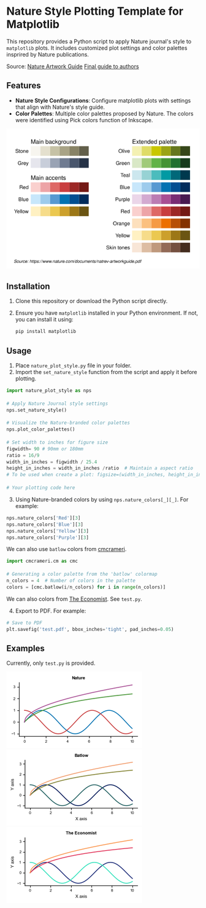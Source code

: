 
# Nature Style Plotting Template for Matplotlib

This repository provides a Python script to apply Nature journal's style to `matplotlib` plots. It includes customized plot settings and color palettes insprired by Nature publications.

Source: [Nature Artwork Guide](https://www.nature.com/documents/natrev-artworkguide.pdf) [Final guide to authors](https://www.nature.com/documents/Final_guide_to_authors.pdf)

## Features

- **Nature Style Configurations**: Configure matplotlib plots with settings that align with Nature's style guide.
- **Color Palettes**: Multiple color palettes proposed by Nature. The colors were identified using Pick colors function of Inkscape.

![Nature-branded colour palette](ncp.svg)

## Installation

1. Clone this repository or download the Python script directly.
2. Ensure you have `matplotlib` installed in your Python environment. If not, you can install it using:

   ```bash
   pip install matplotlib
   ```

## Usage

1. Place `nature_plot_style.py` file in your folder.
2. Import the `set_nature_style` function from the script and apply it before plotting.

```python
import nature_plot_style as nps  

# Apply Nature Journal style settings
nps.set_nature_style()

# Visualize the Nature-branded color palettes
nps.plot_color_palettes()

# Set width to inches for figure size
figwidth= 90 # 90mm or 180mm
ratio = 16/9
width_in_inches = figwidth / 25.4
height_in_inches = width_in_inches /ratio  # Maintain a aspect ratio
# To be used when create a plot: figsize=(width_in_inches, height_in_inches)

# Your plotting code here
```

3. Using Nature-branded colors by using `nps.nature_colors[_][_]`. For example:

```python
nps.nature_colors['Red'][3]
nps.nature_colors['Blue'][3]
nps.nature_colors['Yellow'][3]
nps.nature_colors['Purple'][3]
```

We can also use `batlow` colors from [cmcrameri](https://pypi.org/project/cmcrameri/).

```python
import cmcrameri.cm as cmc

# Generating a color palette from the 'batlow' colormap
n_colors = 4  # Number of colors in the palette
colors = [cmc.batlow(i/n_colors) for i in range(n_colors)]
```

We can also colors from [The Economist](https://design-system.economist.com/foundations/colour/palettes). See `test.py`.


4. Export to PDF. For example:

```python
# Save to PDF
plt.savefig('test.pdf', bbox_inches='tight', pad_inches=0.05)
```

## Examples

Currently, only `test.py` is provided.

![Nature](test.png)
![Batlow](batlow.png)
![The Economist](the-economist.png)
